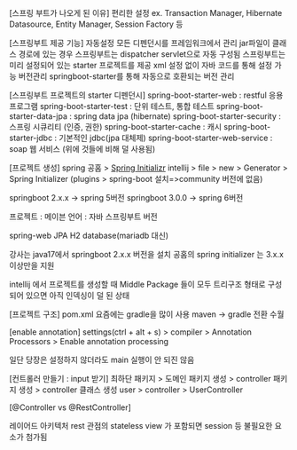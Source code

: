 [스프링 부트가 나오게 된 이유]
편리한 설정 ex. Transaction Manager, Hibernate Datasource, Entity Manager, Session Factory 등


[스프링부트 제공 기능]
자동설정
	모든 디펜던시를 프레임워크에서 관리
	jar파일이 클래스 경로에 있는 경우 스프링부트는 dispatcher servlet으로 자동 구성됨
	스프링부트는 미리 설정되어 있는 starter 프로젝트를 제공
	xml 설정 없이 자바 코드를 통해 설정 가능
버전관리
	springboot-starter를 통해 자동으로 호환되는 버전 관리


[스프링부트 프로젝트의 starter 디펜던시]
spring-boot-starter-web : restful 응용 프로그램
spring-boot-starter-test : 단위 테스트, 통합 테스트
spring-boot-starter-data-jpa : spring data jpa (hibernate)
spring-boot-starter-security : 스프링 시큐리티 (인증, 권한)
spring-boot-starter-cache : 캐시
spring-boot-starter-jdbc : 기본적인 jdbc(jpa 대체제)
spring-boot-starter-web-service : soap 웹 서비스 (위에 것들에 비해 덜 사용됨)

[프로젝트 생성]
spring 공홈 > [Spring Initializr](https://start.spring.io/)
intellij > file > new > Generator > Spring Initializer (plugins > spring-boot 설치=>community 버전에 없음)

springboot 2.x.x -> spring 5버전
springboot 3.0.0 -> spring 6버전

프로젝트 : 메이븐
언어 : 자바
스프링부트 버전 

spring-web
JPA
H2 database(mariadb 대신)

강사는 java17에서 springboot 2.x.x 버전을 설치
공홈의 spring initializer 는 3.x.x 이상만을 지원

intellij 에서 프로젝트를 생성할 때 Middle Package 들이 모두 트리구조 형태로 구성되어 있으면 아직 인덱싱이 덜 된 상태

[프로젝트 구조]
pom.xml
	요즘에는 gradle을 많이 사용
	maven -> gradle 전환 수월

[enable annotation]
settings(ctrl + alt + s) > compiler > Annotation Processors > Enable annotation processing

일단 당장은 설정하지 않더라도 main 실행이 안 되진 않음


[컨트롤러 만들기 : input 받기]
최하단 패키지 > 도메인 패키지 생성 > controller 패키지 생성 > controller 클래스 생성
user > controller > UserController

[@Controller vs @RestController]

레이어드 아키텍처
rest 관점의 stateless
view 가 포함되면 session 등 불필요한 요소가 첨가됨